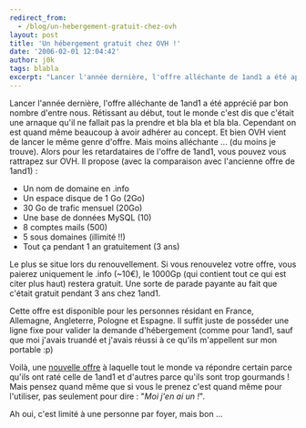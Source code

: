 ```yaml
---
redirect_from:
  - /blog/un-hebergement-gratuit-chez-ovh
layout: post
title: 'Un hébergement gratuit chez OVH !'
date: '2006-02-01 12:04:42'
author: j0k
tags: blabla
excerpt: "Lancer l'année dernière, l'offre alléchante de 1and1 a été apprécié par bon nombre d'entre nous. Rétissant au début, tout le monde c'est dis que c'était une arnaque qu'il ne fallait pas la prendre et bla bla et bla bla. Cependant on est quand même beaucoup à avoir adhérer au concept.     \nEt bien OVH vient de lancer le même genre d'offre. Mais moins alléchante      …"
---
```


Lancer l'année dernière, l'offre alléchante de 1and1 a été apprécié par bon nombre d'entre nous. Rétissant au début, tout le monde c'est dis que c'était une arnaque qu'il ne fallait pas la prendre et bla bla et bla bla. Cependant on est quand même beaucoup à avoir adhérer au concept.
Et bien OVH vient de lancer le même genre d'offre. Mais moins alléchante ... (du moins je trouve). Alors pour les retardataires de l'offre de 1and1, vous pouvez vous rattrapez sur OVH.   Il propose (avec la comparaison avec l'ancienne offre de 1and1) :

* Un nom de domaine en .info
* Un espace disque de 1 Go (2Go)
* 30 Go de trafic mensuel (20Go)
* Une base de données MySQL (10)
* 8 comptes mails (500)
* 5 sous domaines (illimité !!)
* Tout ça pendant 1 an gratuitement (3 ans)

Le plus se situe lors du renouvellement. Si vous renouvelez votre offre, vous paierez uniquement le .info (~10€), le 1000Gp (qui contient tout ce qui est citer plus haut) restera gratuit. Une sorte de parade payante au fait que c'était gratuit pendant 3 ans chez 1and1.

Cette offre est disponible pour les personnes résidant en France, Allemagne, Angleterre, Pologne et Espagne. Il suffit juste de posséder une ligne fixe pour valider la demande d'hébergement (comme pour 1and1, sauf que moi j'avais truandé et j'avais réussi à ce qu'ils m'appellent sur mon portable :p)

Voilà, une [nouvelle offre](http://www.ovh.com/fr/produits/1000gp.xml) à laquelle tout le monde va répondre certain parce qu'ils ont raté celle de 1and1 et d'autres parce qu'ils sont trop gourmands ! Mais pensez quand même que si vous le prenez c'est quand même pour l'utiliser, pas seulement pour dire : &quot;*Moi j'en ai un !*&quot;.

Ah oui, c'est limité à une personne par foyer, mais bon ...
